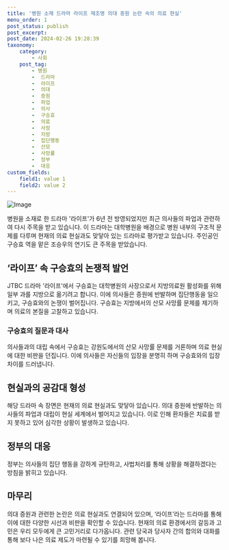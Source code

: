 ```yaml
---
title: '병원 소재 드라마 라이프 재조명 의대 증원 논란 속의 의료 현실'
menu_order: 1
post_status: publish
post_excerpt: 
post_date: 2024-02-26 19:28:39
taxonomy:
    category:
        - 사회
    post_tag:
        - 병원
        -  드라마
        -  라이프
        -  의대
        -  증원
        -  파업
        -  의사
        -  구승효
        -  의료
        -  사장
        -  지방
        -  집단행동
        -  산모
        -  사망률
        -  정부
        -  대응
custom_fields:
    field1: value 1
    field2: value 2
---
```


![Image](https://imgnews.pstatic.net/image/009/2024/02/26/0005263544_001_20240226082701027.jpg?type=w647)

병원을 소재로 한 드라마 '라이프'가 6년 전 방영되었지만 최근 의사들의 파업과 관련하여 다시 주목을 받고 있습니다. 이 드라마는 대학병원을 배경으로 병원 내부의 구조적 문제를 다루며 현재의 의료 현실과도 맞닿아 있는 드라마로 평가받고 있습니다. 주인공인 구승효 역을 맡은 조승우의 연기도 큰 주목을 받았습니다.
## ‘라이프’ 속 구승효의 논쟁적 발언
JTBC 드라마 '라이프'에서 구승효는 대학병원의 사장으로서 지방의료원 활성화를 위해 일부 과를 지방으로 옮기려고 합니다. 이에 의사들은 증원에 반발하며 집단행동을 일으키고, 구승효와의 논쟁이 벌어집니다. 구승효는 지방에서의 산모 사망률 문제를 제기하며 의료의 본질을 고찰하고 있습니다.
### 구승효의 질문과 대사
의사들과의 대립 속에서 구승효는 강원도에서의 산모 사망률 문제를 거론하며 의료 현실에 대한 비판을 던집니다. 이에 의사들은 자신들의 입장을 분명히 하며 구승효와의 입장 차이를 드러냅니다.
## 현실과의 공감대 형성
해당 드라마 속 장면은 현재의 의료 현실과도 맞닿아 있습니다. 의대 증원에 반발하는 의사들의 파업과 대립이 현실 세계에서 벌어지고 있습니다. 이로 인해 환자들은 치료를 받지 못하고 있어 심각한 상황이 발생하고 있습니다.
## 정부의 대응
정부는 의사들의 집단 행동을 강하게 규탄하고, 사법처리를 통해 상황을 해결하겠다는 방침을 밝히고 있습니다.
## 마무리
의대 증원과 관련한 논란은 의료 현실과도 연결되어 있으며, ‘라이프’라는 드라마를 통해 이에 대한 다양한 시선과 비판을 확인할 수 있습니다. 현재의 의료 환경에서의 갈등과 고민은 우리 모두에게 큰 고민거리로 다가옵니다. 관련 당국과 당사자 간의 합의와 대화를 통해 보다 나은 의료 제도가 마련될 수 있기를 희망해 봅니다.
